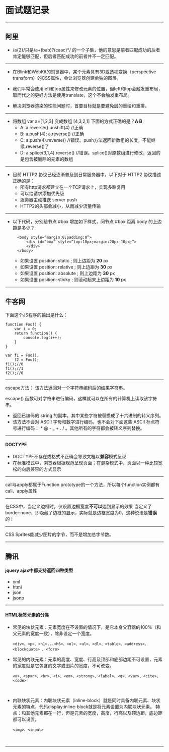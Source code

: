 # 面试题记录

- - - 

## 阿里

- /a{2}/只是/a+(bab)?(caac)*/ 的一个子集，他的意思是前者匹配成功的后者肯定能够匹配，但后者匹配成功的前者并不一定匹配。

- - - 

- 在Blink和WebKit的浏览器中，某个元素具有3D或透视变换（perspective transform）的CSS属性，会让浏览器创建单独的图层。

- 我们平常会使用left和top属性来修改元素的位置，但left和top会触发重布局，取而代之的更好方法是使用translate，这个不会触发重布局。

- 解决浏览器渲染的性能问题时，首要目标就是要避免层的重绘和重排。
- - - 

- 将数组 var a=[1,2,3] 变成数组 [4,3,2,1] 下面的方式正确的是？**A B**
  - A:  a.reverse().unshift(4) //正确
  - B:  a.push(4); a.reverse()  //正确
  - C:  a.push(4).reverse() //错误。push方法返回新数组的长度，不能继续.reverse()了
  - D:  a.splice(3,1,4).reverse() //错误。splice()对原数组进行修改，返回的是包含被删除的元素的数组

- - -

- 目前 HTTP2 协议已经逐渐普及到日常服务器中，以下对于 HTTP2 协议描述正确的是：
  - 所有http请求都建立在一个TCP请求上，实现多路复用
  - 可以给请求添加优先级
  - 服务器主动推送 server push
  - HTTP2的头部会减小，从而减少流量传输
  
- - -

- 以下代码，分别给节点 #box 增加如下样式，问节点 #box 距离 body 的上边距是多少？


        <body style=”margin:0;padding:0”>
            <div id=”box” style=”top:10px;margin:20px 10px;”>
            </div>
        </body>
    
    - 如果设置 position: static ; 则上边距为 **20** px
    - 如果设置 position: relative ; 则上边距为 **30** px
    - 如果设置 position: absolute ; 则上边距为 **30** px
    - 如果设置 position: sticky ; 则滚动起来上边距为 **10** px
    
- - -
## 牛客网
下面这个JS程序的输出是什么：

    function Foo() {
        var i = 0;
        return function() {
            console.log(i++);
        }
    }

    var f1 = Foo(),
        f2 = Foo();
    f1();//0
    f1();//1
    f2();//0
  
- - -
escape方法： 该方法返回对一个字符串编码后的结果字符串。

escape() 函数可对字符串进行编码，这样就可以在所有的计算机上读取该字符串。
- 返回已编码的 string 的副本。其中某些字符被替换成了十六进制的转义序列。
- 该方法不会对 ASCII 字母和数字进行编码，也不会对下面这些 ASCII 标点符号进行编码： * @ - _ + . / 。其他所有的字符都会被转义序列替换。

- - -
#### DOCTYPE
- DOCTYPE不存在或格式不正确会导致文档以**兼容**模式呈现
- 在标准模式中，浏览器根据规范呈现页面；在混杂模式中，页面以一种比较宽松的向后兼容的方式显示

- - -
call与apply都属于Function.prototype的一个方法，所以每个function实例都有call、apply属性

- - -
在CSS中，当定义边框时，仅设置边框宽度**不可以**达到显示的效果
当定义了border:none，即隐藏了边框的显示，实际就是边框宽度为0，这种说法是**错误**的！

- - -
CSS Sprites能减少图片的字节，而不是增加总字节数。

- - -
## 腾讯

#### jquery ajax中都支持返回四种类型
- xml
- html
- json
- jsonp

- - -
#### HTML标签元素的分类
- 常见的块状元素：元素宽度在不设置的情况下，是它本身父容器的100%（和父元素的宽度一致），除非设定一个宽度。

      <div>、<p>、<h1>...<h6>、<ol>、<ul>、<dl>、<table>、<address>、<blockquote> 、<form>

- 常见的内联元素：元素的高度、宽度、行高及顶部和底部边距不可设置，元素的宽度就是它包含的文字或图片的宽度，不可改变。

      <a>、<span>、<br>、<i>、<em>、<strong>、<label>、<q>、<var>、<cite>、<code>
  
- 内联块状元素：内联块状元素（inline-block）就是同时具备内联元素、块状元素的特点，代码display:inline-block就是将元素设置为内联块状元素。
特点：和其他元素都在一行，但是元素的宽度，高度，行高以及顶边距，底边距都可以设置。

      <img>、<input>
      
- - -
   

